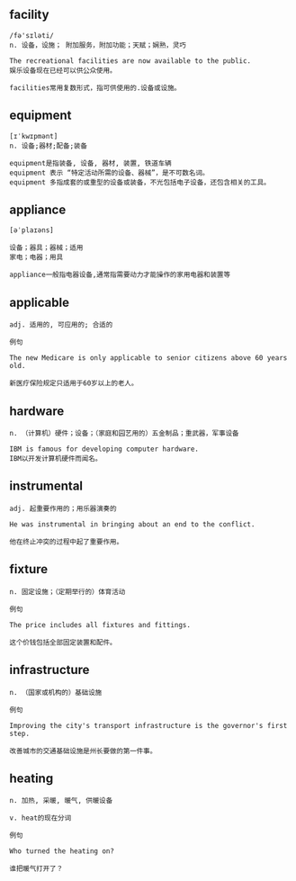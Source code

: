 ## facility
```
/fə'sɪləti/
n. 设备，设施； 附加服务，附加功能；天赋；娴熟，灵巧

The recreational facilities are now available to the public.
娱乐设备现在已经可以供公众使用。

facilities常用复数形式，指可供使用的.设备或设施。
```

## equipment
```
[ɪˈkwɪpmənt]
n. 设备;器材;配备;装备

equipment是指装备, 设备, 器材, 装置, 铁道车辆
equipment 表示 “特定活动所需的设备、器械”，是不可数名词。
equipment 多指成套的或重型的设备或装备，不光包括电子设备，还包含相关的工具。
```

## appliance
```
[əˈplaɪəns]

设备；器具；器械；适用
家电；电器；用具

appliance一般指电器设备,通常指需要动力才能操作的家用电器和装置等
```

## applicable
```
adj. 适用的, 可应用的; 合适的

例句

The new Medicare is only applicable to senior citizens above 60 years old.

新医疗保险规定只适用于60岁以上的老人。
```
## hardware
```
n. （计算机）硬件；设备；（家庭和园艺用的）五金制品；重武器，军事设备

IBM is famous for developing computer hardware.
IBM以开发计算机硬件而闻名。
```
## instrumental
```
adj. 起重要作用的；用乐器演奏的

He was instrumental in bringing about an end to the conflict.

他在终止冲突的过程中起了重要作用。
```
## fixture
```
n. 固定设施；（定期举行的）体育活动

例句

The price includes all fixtures and fittings.

这个价钱包括全部固定装置和配件。
```
## infrastructure
```
n. （国家或机构的）基础设施

例句

Improving the city's transport infrastructure is the governor's first step.

改善城市的交通基础设施是州长要做的第一件事。
```
## heating
```
n. 加热, 采暖, 暖气, 供暖设备

v. heat的现在分词

例句

Who turned the heating on?

谁把暖气打开了？
```